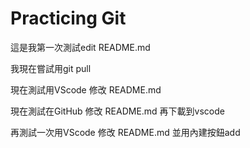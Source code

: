 # Practicing Git

這是我第一次測試edit README.md

我現在嘗試用git pull 

現在測試用VScode 修改 README.md

現在測試在GitHub 修改 README.md 再下載到vscode

再測試一次用VScode 修改 README.md 並用內建按鈕add
